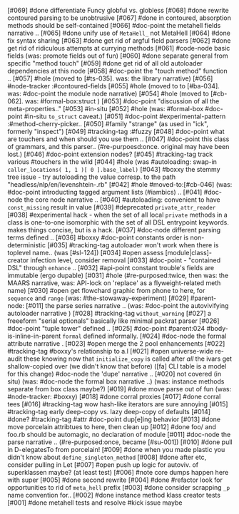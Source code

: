 [#069]       #done differentiate Funcy globful vs. globless
[#068]       #done rewrite contoured parsing to be unobtrusive
[#067]       #done in contoured, absorption methods should be self-contained
[#066]       #doc-point the metahell fields narrative ..
[#065]       #done unify use of `MetaHell_` not MetaHell
[#064]       #done fix syntax sharing
[#063]       #done get rid of argful field parsers
[#062]       #done get rid of ridiculous attempts at currying methods
[#061]       #code-node basic fields (was: promote fields out of fun)
[#060]       #done separate general from specific "method touch"
[#059]       #done get rid of all old autoloader dependencies at this node
[#058]       #doc-point the "touch method" function ..
[#057] #hole (moved to [#ts-035]. was: the library narrative)
[#056]       #node-tracker :#contoured-fields
[#055] #hole (moved to to [#ba-034]. was: #doc-point the module node narrative)
[#054] #hole (moved to [#cb-062]. was: #formal-box:struct )
[#053]       #doc-point "discussion of all the meta-properties.."
[#053]       #in-situ
[#052] #hole (was: #formal-box #doc-point #in-situ `to_struct` caveat.)
[#051]       #doc-point #experimental-pattern :#method-cherry-picker..
[#050]       #family "strange" (as used in "ick", formerly "inspect")
[#049]       #tracking-tag :#fuzzy
[#048]       #doc-point what are touchers and when should you use them ..
[#047]       #doc-point this class of grammars, and this parser..
             (#re-purpoesd:once. original may have been lost.)
[#046]       #doc-point extension nodes?
[#045]       #tracking-tag track various #touchers in the wild
[#044] #hole (was #autoloading: swap-in `caller_locations( 1, 1 )[ 0 ].base_label)`
[#043]       #boxxy the stemmy tree issue - try autoloading the value corresp.
               to the path "headless/nlp/en/levenshtein-.rb"
[#042] #hole #moved-to:[#cb-046]  (was: #doc-point introducting tagged argument lists (#iambics) ..
[#041]       #doc-node the core node narrative ..
[#040]       #autoloading: convenient to have `const_missing` result in value
[#039]       #deprecated `private_attr_reader`
[#038]       #experimental hack - when the set of all local `private` methods
               in a class is one-to-one isomorphic with the set of all DSL
               entrypoint keywords. makes things concise, but is a hack.
[#037]       #doc-node different parsing terms defined ..
[#036]       #boxxy #doc-point constants order is non-deterministic
[#035]       #tracking-tag autoloader won't work when there is toplevel name..
               (was [#sl-124])
[#034] #open assess [module|class]-creator infection level, consider removal
[#033]       #doc-point - "contained DSL" through `enhance` ..
[#032]       #api-point constant trouble's fields are immutable (ergo dupable)
[#031] #hole (#re-purposed:twice, then was: the MAARS narrative,
               was: API-lock on 'replace' as a flyweight-related meth name)
[#030] #open get flowchard graphic from phone to here, for `sequence` and `range`
             (was: #the-stowaway-experiment)
[#029]       #parent-node: [#011] the parse series narrative ..
             (was: #doc-point the autovivifying autoloader narrative )
[#028]       #tracking-tag `without_warning`
[#027]       a freeeform "serial optionals" basically like minimal packrat parser
[#026]       #doc-point "tuple tower" defined ..
[#025]       #doc-point #parent:024 #body-is-inline-in-parent
               `formal` defined informally.
[#024]       #doc-node the formal attribute narrative .
[#023] #open merge the 2 pool enhancements
[#022]       #tracking-tag #boxxy's relationship to a.l
[#021] #open universe-wide re-audit these knowing now that `initialize_copy`
             is called after *all* the ivars get shallow-copied over
             (we didn't know that before) ([fa] CLI table is a model for
             this change)
             #doc-node the 'dupe' narrative ..
[#020]       not covered (in situ)
             (was: #doc-node the formal box narrative ..)
             (was: instance methods separate from box class maybe?)
[#019]       #done move parse out of fun (was: #node-tracker: #boxxy)
[#018]       #done corral proxies
[#017]       #done corral tees
[#016]       #tracking-tag wow hash-like iterators are sure annoying
[#015]       #tracking-tag early deep-copy vs. lazy deep-copy of defaults
[#014] #done? #tracking-tag #attr #doc-point dup[e]ing behavior
[#013]       #done move porcelain attribtues to here, then clean up
[#012]       #done foo/ and foo.rb should be automagic, no declaration of module
[#011]       #doc-node the parse narrative ..
             (#re-purposed:once, became [#su-001])
[#010]       #done pull in D-elegatesTo from porcelain!
[#009]       #done when you made plastic you didn't know about `define_singleton_method`
[#008]       #done after etc, consider pulling in Let
[#007] #open push up logic for autoviv. of superklassen maybe? (at least test)
[#006]       #note core dumps happen here with super
[#005]       #done second rewrite
[#004]       #done #refactor look for opportunities to rid of `meta_hell` prefix
[#003]       #done consider scrapping `_p` name convention for..
[#002]       #done instance method klass creator tests
[#001]       #done metahell tests and resolve #kick issue maybe
